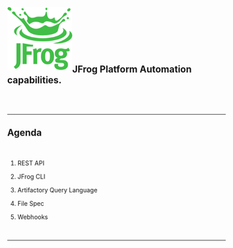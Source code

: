 [<img src="images/Jfrog_Green_RGB.png" alt="JFrog" align="left" style="width:150px;background-color:transparent;border:none;" />](https://jfrog.com)

<br/>
<br/>
<br/>
<br/>

<br/>
<br/>

## JFrog Platform Automation capabilities.

<br/>
<br/>

---

## Agenda

<br/>

1. REST API

2. JFrog CLI

3. Artifactory Query Language

4. File Spec

5. Webhooks

<br/>

---

